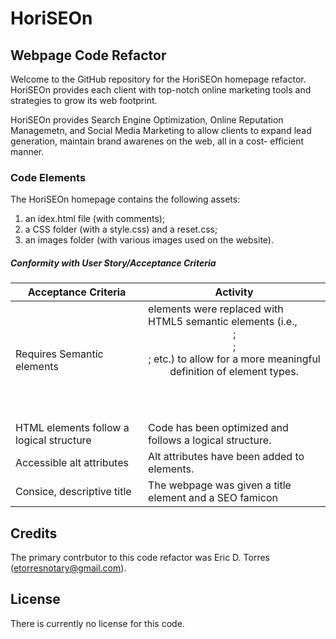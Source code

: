 # HoriSEOn

## Webpage Code Refactor
Welcome to the GitHub repository for the HoriSEOn homepage refactor.  HoriSEOn provides each 
client with top-notch online marketing tools and strategies to grow its web footprint.

HoriSEOn provides Search Engine Optimization, Online Reputation Managemetn, and Social Media Marketing 
to allow clients to expand lead generation, maintain brand awarenes on the web, all in a cost-
efficient manner.  

### Code Elements

The HoriSEOn homepage contains the following assets:

1) an idex.html file (with comments);
2) a CSS folder (with a style.css) and a reset.css;
3) an images folder (with various images used on the website).

##### Conformity with User Story/Acceptance Criteria

Acceptance Criteria | Activity
--------------------|---------
Requires Semantic elements | <div> elements were replaced with HTML5 semantic elements (i.e., <header>; <aside>; <section>; etc.) to allow for a more meaningful definition of element types.  
HTML elements follow a logical structure  | Code has been optimized and follows a logical structure.
Accessible alt attributes | Alt attributes have been added to <img> elements.
Consice, descriptive title | The webpage was given a title element and a SEO famicon

## Credits

The primary contrbutor to this code refactor was Eric D. Torres (etorresnotary@gmail.com).

## License

There is currently no license for this code.